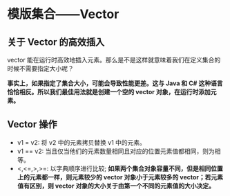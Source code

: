 # 模版集合——Vector

## 关于 Vector 的高效插入

vector 能在运行时高效地插入元素。那么是不是这样就意味着我们在定义集合的时候不需要指定大小呢？

**事实上，如果指定了集合大小，可能会导致性能更差。这与 Java 和 C# 这种语言恰恰相反。所以我们最佳用法就是创建一个空的 vector 对象，在运行时添加元素。**

## Vector 操作

- v1 = v2: 将 v2 中的元素拷贝替换 v1 中的元素。
- v1 == v2: 当且仅当他们的元素数量相同且对应的位置元素值都相同，则为相等。
- <,<=,>,>=: 以字典顺序进行比较; **如果两个集合对象容量不同，但是相同位置上的元素都一样，则元素较少的 vector 对象小于元素较多的 vector；若元素值有区别，则 vector 对象的大小关于由第一个不同的元素值的大小决定。**

